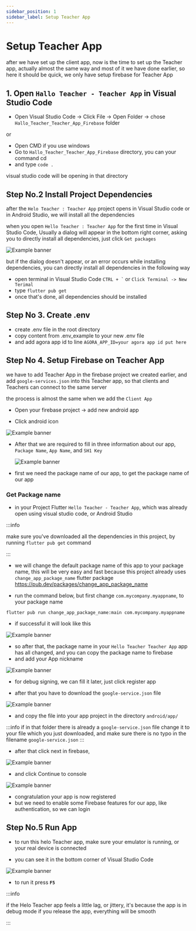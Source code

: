 ```yaml
---
sidebar_position: 1
sidebar_label: Setup Teacher App
---
```


# Setup Teacher App

after we have set up the client app, now is the time to set up the Teacher app, actually almost the same way and most of it we have done earlier,
so here it should be quick, we only have setup firebase for Teacher App

## 1. Open `Hallo Teacher - Teacher App` in Visual Studio Code

- Open Visual Studio Code -> Click File -> Open Folder -> chose `Hallo_Teacher_Teacher_App_Firebase` folder

or

- Open CMD if you use windows
- Go to `Hallo_Teacher_Teacher_App_Firebase` directory, you can your command cd
- and type `code .`

visual studio code will be opening in that directory

## Step No.2 Install Project Dependencies

after the `Helo Teacher : Teacher App` project opens in Visual Studio code or in Android Studio, we will install all the dependencies

when you open `Hello Teacher : Teacher App` for the first time in Visual Studio Code, Usually a dialog will appear in the bottom right corner, asking you to directly install all dependencies, just click `Get packages`

![Example banner](./assets/get_package.png)

but if the dialog doesn't appear, or an error occurs while installing dependencies, you can directly install all dependencies in the following way

- open terminal in Visual Studio Code `` CTRL + ` `` or `Click Terminal -> New Terimal`
- type `flutter pub get`
- once that's done, all dependencies should be installed

## Step No 3. Create .env

- create .env file in the root directory
- copy content from .env_example to your new .env file
- and add agora app id to line `AGORA_APP_ID=your agora app id put here`

## Step No 4. Setup Firebase on Teacher App

we have to add Teacher App in the firebase project we created earlier, and add `google-services.json` into this Teacher app, so that clients and Teachers can connect to the same server

the process is almost the same when we add the `Client App`

- Open your firebase project -> add new android app

- Click android icon

![Example banner](./assets/create_android_app.PNG)

- After that we are required to fill in three information about our app, `Package Name`, `App Name`, and `SH1 Key`

  ![Example banner](./assets/add_app_info.PNG)

- first we need the package name of our app, to get the package name of our app

### Get Package name

- in your Project Flutter `Hello Teacher - Teacher App`, which was already open using visual studio code, or Android Studio

:::info

make sure you've downloaded all the dependencies in this project, by running `flutter pub get` command

:::

- we will change the default package name of this app to your package name, this will be very easy and fast because this project already uses `change_app_package_name` flutter package https://pub.dev/packages/change_app_package_name

- run the command below, but first change `com.mycompany.myappname`, to your package name

```
flutter pub run change_app_package_name:main com.mycompany.myappname
```

- if successful it will look like this

![Example banner](./assets/change_package_name.PNG)

- so after that, the package name in your `Hello Teacher Teacher App` app has all changed,
  and you can copy the package name to firebase
- and add your App nickname

![Example banner](./assets/copy_package_firebase.PNG)

- for debug signing, we can fill it later, just click register app

- after that you have to download the `google-service.json` file

![Example banner](./assets/download_service_json.PNG)

- and copy the file into your app project in the directory `android/app/`

:::info
if in that folder there is already a `google-service.json` file change it to your file which you just downloaded,
and make sure there is no typo in the filename `google-service.json`
:::

- after that click next in firebase,

![Example banner](./assets/next.PNG)

- and click Continue to console

![Example banner](./assets/console.PNG)

- congratulation your app is now registered
- but we need to enable some Firebase features for our app, like authentication, so we can login

## Step No.5 Run App

- to run this helo Teacher app, make sure your emulator is running, or your real device is connected

- you can see it in the bottom corner of Visual Studio Code

![Example banner](./assets/run_app.png)

- to run it press **`F5`**

:::info

if the Helo Teacher app feels a little lag, or jittery, it's because the app is in debug mode if you release the app, everything will be smooth

:::
